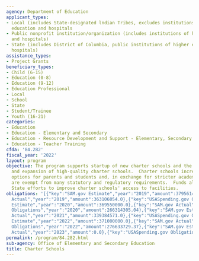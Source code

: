 ```yaml
---
agency: Department of Education
applicant_types:
- Local (includes State-designated lndian Tribes, excludes institutions of higher
  education and hospitals
- Public nonprofit institution/organization (includes institutions of higher education
  and hospitals)
- State (includes District of Columbia, public institutions of higher education and
  hospitals)
assistance_types:
- Project Grants
beneficiary_types:
- Child (6-15)
- Education (0-8)
- Education (9-12)
- Education Professional
- Local
- School
- State
- Student/Trainee
- Youth (16-21)
categories:
- Education
- Education - Elementary and Secondary
- Education - Resource Development and Support - Elementary, Secondary Education
- Education - Teacher Training
cfda: '84.282'
fiscal_year: '2022'
layout: program
objective: The program supports startup of new charter schools and the replication
  and expansion of high-quality charter schools.  Charter schools increase educational
  options for parents and students and, in exchange for stricter academic accountability,
  are exempt from many statutory and regulatory requirements.  Funds also support
  State efforts to improve charter schools' access to facilities.
obligations: '[{"key":"SAM.gov Estimate","year":"2019","amount":379561485.0},{"key":"SAM.gov
  Actual","year":"2019","amount":363106054.0},{"key":"USASpending.gov Obligations","year":"2019","amount":358583631.14},{"key":"SAM.gov
  Estimate","year":"2020","amount":369550000.0},{"key":"SAM.gov Actual","year":"2020","amount":370019073.0},{"key":"USASpending.gov
  Obligations","year":"2020","amount":266314305.04},{"key":"SAM.gov Estimate","year":"2021","amount":369000000.0},{"key":"SAM.gov
  Actual","year":"2021","amount":339384571.0},{"key":"USASpending.gov Obligations","year":"2021","amount":304487841.11},{"key":"SAM.gov
  Estimate","year":"2022","amount":371000000.0},{"key":"SAM.gov Actual","year":"2022","amount":370624000.0},{"key":"USASpending.gov
  Obligations","year":"2022","amount":276633729.37},{"key":"SAM.gov Estimate","year":"2023","amount":355000000.0},{"key":"SAM.gov
  Actual","year":"2023","amount":0.0},{"key":"USASpending.gov Obligations","year":"2023","amount":50724075.2}]'
permalink: /program/84.282.html
sub-agency: Office of Elementary and Secondary Education
title: Charter Schools
---
```


